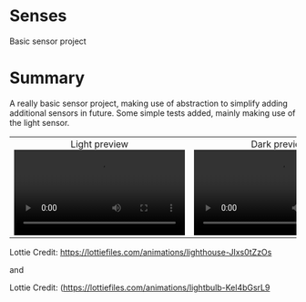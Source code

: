 # Senses
Basic sensor project

# Summary
A really basic sensor project, making use of abstraction to simplify adding additional sensors in future. Some simple tests added, mainly making use of the light sensor.

<table>
  <tr>
    <td style="text-align: center;">
      Light preview<br>
      <video src="https://github.com/Pieter-127/Senses/assets/26046935/75eb8191-f716-4d20-80f5-a5f3b8c8202f" type="video/mp4">
      </video>
    </td>
    <td style="text-align: center;">
      Dark preview<br>
        <video src="https://github.com/Pieter-127/Senses/assets/26046935/e00883b5-b716-4cef-86b4-623a23daf807" type="video/mp4">
    </td>
  </tr>
</table>





Lottie Credit: https://lottiefiles.com/animations/lighthouse-JIxs0tZzOs

and





Lottie Credit: (https://lottiefiles.com/animations/lightbulb-Kel4bGsrL9

